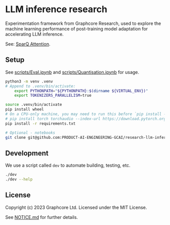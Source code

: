 # LLM inference research

Experimentation framework from Graphcore Research, used to explore the machine learning performance of post-training model adaptation for accelerating LLM inference.

See: [SparQ Attention](https://arxiv.org/abs/2312.04985).

## Setup

See [scripts/Eval.ipynb](scripts/Eval.ipynb) and [scripts/Quantisation.ipynb](scripts/Quantisation.ipynb) for usage.

```bash
python3 -m venv .venv
# Append to .venv/bin/activate:
    export PYTHONPATH="${PYTHONPATH}:$(dirname ${VIRTUAL_ENV})"
    export TOKENIZERS_PARALLELISM=true

source .venv/bin/activate
pip install wheel
# On a CPU-only machine, you may need to run this before `pip install -r requirements.txt`
# pip install torch torchaudio --index-url https://download.pytorch.org/whl/cpu
pip install -r requirements.txt

# Optional - notebooks
git clone git@github.com:PRODUCT-AI-ENGINEERING-GCAI/research-llm-inference.git --branch notebooks notebooks/
```

## Development

We use a script called `dev` to automate building, testing, etc.

```bash
./dev
./dev --help
```

## License

Copyright (c) 2023 Graphcore Ltd. Licensed under the MIT License.

See [NOTICE.md](NOTICE.md) for further details.
